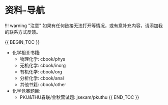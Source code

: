# 资料-导航

!!! warning "注意"
    如果有任何链接无法打开等情况，或有意补充内容，请添加我的联系方式反馈。

{{ BEGIN_TOC }}
- 化学相关书籍:
  - 物理化学: cbook/phys
  - 无机化学: cbook/inorg
  - 有机化学: cbook/org
  - 分析化学: cbook/anal
  - 其他书籍: cbook/other
- 化学竞赛题目:
  - PKU&THU春联/金秋营试题: jsexam/pkuthu
{{ END_TOC }}